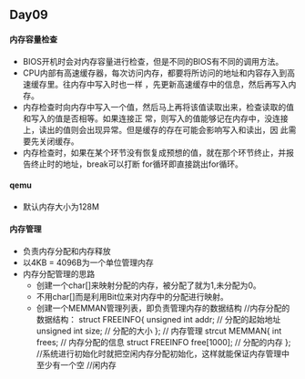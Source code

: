 ## Day09
	
#### 内存容量检查
- BIOS开机时会对内存容量进行检查，但是不同的BIOS有不同的调用方法。
- CPU内部有高速缓存器，每次访问内存，都要将所访问的地址和内容存入到高速缓存里。往内存中写入时也一样
，先更新高速缓存中的信息，然后再写入内存。
- 内存检查时向内存中写入一个值，然后马上再将该值读取出来，检查读取的值和写入的值是否相等。如果连接正
常，则写入的值能够记在内存中，没连接上，读出的值则会出现异常。但是缓存的存在可能会影响写入和读出，因
此需要先关闭缓存。
- 内存检查时，如果在某个环节没有恢复成预想的值，就在那个环节终止，并报告终止时的地址，break可以打断
for循环即直接跳出for循环。

#### qemu
- 默认内存大小为128M

#### 内存管理
- 负责内存分配和内存释放
- 以4KB = 4096B为一个单位管理内存
- 内存分配管理的思路
	- 创建一个char[]来映射分配的内存，被分配了就为1,未分配为0。
	- 不用char[]而是利用Bit位来对内存中的分配进行映射。
	- 创建一个MEMMAN管理列表，即负责管理内存的数据结构
			//内存分配的数据结构：
			struct FREEINFO{
				unsigned int addr;  // 分配的起始地址
				unsigned int size;	// 分配的大小
			};
			// 内存管理
			strcut MEMMAN{
				int frees;	// 内存分配的信息
				struct FREEINFO free[1000]; // 分配的内存
			};
			//系统进行初始化时就把空闲内存分配初始化，这样就能保证内存管理中至少有一个空
			//闲内存
